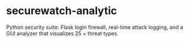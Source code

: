 # securewatch-analytic
Python security suite: Flask login firewall, real-time attack logging, and a GUI analyzer that visualizes 25 + threat types.
